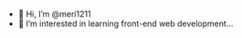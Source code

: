 - 👋 Hi, I’m @meri1211
- 👀 I’m interested in learning front-end web development...


<!---
meri1211/meri1211 is a ✨ special ✨ repository because its `README.md` (this file) appears on your GitHub profile.
You can click the Preview link to take a look at your changes.
--->
